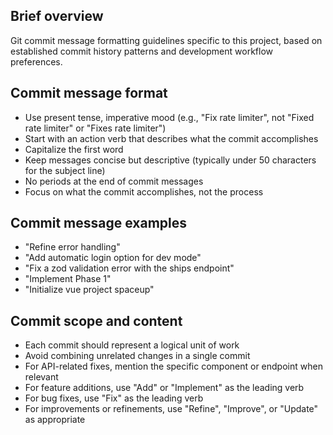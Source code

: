 ## Brief overview
Git commit message formatting guidelines specific to this project, based on established commit history patterns and development workflow preferences.

## Commit message format
- Use present tense, imperative mood (e.g., "Fix rate limiter", not "Fixed rate limiter" or "Fixes rate limiter")
- Start with an action verb that describes what the commit accomplishes
- Capitalize the first word
- Keep messages concise but descriptive (typically under 50 characters for the subject line)
- No periods at the end of commit messages
- Focus on what the commit accomplishes, not the process

## Commit message examples
- "Refine error handling"
- "Add automatic login option for dev mode"
- "Fix a zod validation error with the ships endpoint"
- "Implement Phase 1"
- "Initialize vue project spaceup"

## Commit scope and content
- Each commit should represent a logical unit of work
- Avoid combining unrelated changes in a single commit
- For API-related fixes, mention the specific component or endpoint when relevant
- For feature additions, use "Add" or "Implement" as the leading verb
- For bug fixes, use "Fix" as the leading verb
- For improvements or refinements, use "Refine", "Improve", or "Update" as appropriate
